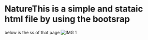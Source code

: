 # NatureThis is a simple and stataic html file by using the bootsrap
below is the ss of that page
<img src="images/Nature.jpg" alt="IMG 1">
